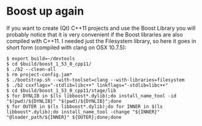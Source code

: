# Boost up again #

If you want to create (Qt) C++11 projects and use the Boost Library you will probably notice that it is very convenient if the Boost libraries are also compiled with C++11. I needed just the Filesystem library, so here it goes in short form (compiled with clang on OSX 10.7.5):

```
$ export build=~/devtools
$ cd $build/boost_1_53_0_cpp11/
$ ./b2 --clean-all
$ rm project-config.jam*
$ ./bootstrap.sh --with-toolset=clang --with-libraries=filesystem
$ ./b2 cxxflags="-stdlib=libc++" linkflags="-stdlib=libc++"
$ cd $build/boost_1_53_0_cpp11/stage/lib
$ for DYNLIB in $(ls libboost*.dylib);do install_name_tool -id "$(pwd)/${DYNLIB}" "$(pwd)/${DYNLIB}";done
$ for OUTER in $(ls libboost*.dylib);do for INNER in $(ls libboost*.dylib);do install_name_tool -change "${INNER}" "@loader_path/${INNER}" ${OUTER};done;done
```
